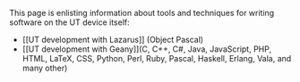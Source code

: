 This page is enlisting information about tools and techniques for writing software on the UT device itself:

* [[UT development with Lazarus]] (Object Pascal)
* [[UT development with Geany]](C, C++, C#, Java, JavaScript, PHP, HTML, LaTeX, CSS, Python, Perl, Ruby, Pascal, Haskell, Erlang, Vala, and many other)